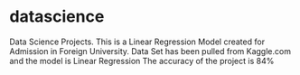 # datascience
Data Science Projects.
This is a Linear Regression Model created for Admission in Foreign University.
Data Set has been pulled from Kaggle.com and the model is Linear Regression
The accuracy of the project is 84%
